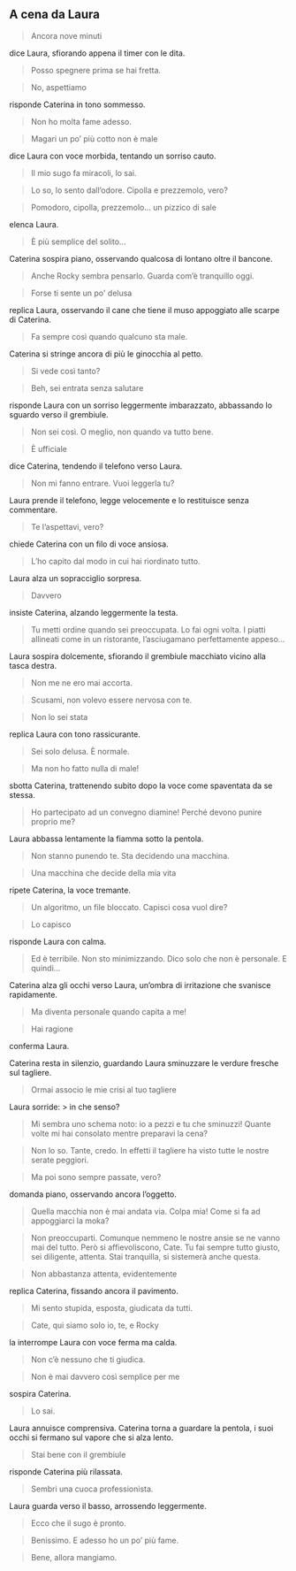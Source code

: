 ## A cena da Laura

> Ancora nove minuti

dice Laura, sfiorando appena il timer con le dita.

> Posso spegnere prima se hai fretta.

> No, aspettiamo

risponde Caterina in tono sommesso.

> Non ho molta fame adesso.

> Magari un po’ più cotto non è male

dice Laura con voce morbida, tentando un sorriso cauto.

> Il mio sugo fa miracoli, lo sai.

> Lo so, lo sento dall’odore. Cipolla e prezzemolo, vero?

> Pomodoro, cipolla, prezzemolo... un pizzico di sale

elenca Laura.

> È più semplice del solito...

Caterina sospira piano, osservando qualcosa di lontano oltre il bancone.

> Anche Rocky sembra pensarlo. Guarda com’è tranquillo oggi.

> Forse ti sente un po' delusa

replica Laura, osservando il cane che tiene il muso appoggiato alle scarpe di Caterina.

> Fa sempre così quando qualcuno sta male.

Caterina si stringe ancora di più le ginocchia al petto.

> Si vede così tanto?

> Beh, sei entrata senza salutare

risponde Laura con un sorriso leggermente imbarazzato, abbassando lo sguardo verso il grembiule.

> Non sei così. O meglio, non quando va tutto bene.

> È ufficiale

dice Caterina, tendendo il telefono verso Laura.

> Non mi fanno entrare. Vuoi leggerla tu?

Laura prende il telefono, legge velocemente e lo restituisce senza commentare.

> Te l’aspettavi, vero?

chiede Caterina con un filo di voce ansiosa.

> L’ho capito dal modo in cui hai riordinato tutto.

Laura alza un sopracciglio sorpresa.

> Davvero

insiste Caterina, alzando leggermente la testa.

> Tu metti ordine quando sei preoccupata. Lo fai ogni volta. I piatti allineati come in un ristorante, l’asciugamano perfettamente appeso...

Laura sospira dolcemente, sfiorando il grembiule macchiato vicino alla tasca destra.

> Non me ne ero mai accorta.

> Scusami, non volevo essere nervosa con te.

> Non lo sei stata

replica Laura con tono rassicurante.

> Sei solo delusa. È normale.

> Ma non ho fatto nulla di male!

sbotta Caterina, trattenendo subito dopo la voce come spaventata da se stessa.

> Ho partecipato ad un convegno diamine! Perché devono punire proprio me?

Laura abbassa lentamente la fiamma sotto la pentola.

> Non stanno punendo te. Sta decidendo una macchina.

> Una macchina che decide della mia vita

ripete Caterina, la voce tremante.

> Un algoritmo, un file bloccato. Capisci cosa vuol dire?

> Lo capisco

risponde Laura con calma.

> Ed è terribile. Non sto minimizzando. Dico solo che non è personale. E quindi...

Caterina alza gli occhi verso Laura, un’ombra di irritazione che svanisce rapidamente.

> Ma diventa personale quando capita a me!

> Hai ragione

conferma Laura.

Caterina resta in silenzio, guardando Laura sminuzzare le verdure fresche  sul tagliere.

> Ormai associo le mie crisi al tuo tagliere

Laura sorride: > in che senso?

> Mi sembra uno schema noto: io a pezzi e tu che sminuzzi! Quante volte mi hai consolato mentre preparavi la cena?

> Non lo so. Tante, credo. In effetti il tagliere ha visto tutte le nostre serate peggiori.

> Ma poi sono sempre passate, vero?

domanda  piano, osservando ancora l’oggetto.

> Quella macchia  non è mai andata via. Colpa mia! Come si fa ad appoggiarci la moka?

> Non preoccuparti. Comunque nemmeno le nostre ansie se ne vanno mai del tutto. Però si affievoliscono, Cate. Tu fai sempre tutto giusto, sei diligente, attenta. Stai tranquilla, si sistemerà anche questa.

> Non abbastanza attenta, evidentemente

replica Caterina, fissando ancora il pavimento.

> Mi sento stupida, esposta, giudicata da tutti.

> Cate, qui siamo solo io, te, e Rocky

la interrompe Laura con voce ferma ma calda.

> Non c’è nessuno che ti giudica.

> Non è mai davvero così semplice per me

sospira Caterina.

> Lo sai.

Laura annuisce comprensiva. Caterina torna a guardare la pentola, i suoi occhi si fermano sul vapore che si alza lento.

> Stai bene con il grembiule

risponde Caterina più rilassata.

> Sembri una cuoca professionista.

Laura guarda verso il basso, arrossendo leggermente.

> Ecco che il sugo è pronto.

> Benissimo. E adesso ho un po’ più fame.

> Bene, allora mangiamo.

